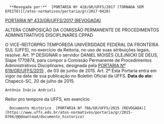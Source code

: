       **Revogada por:**  [PORTARIA Nº 428/GR/UFFS/2017 (TORNADA SEM EFEITO)](/atos-normativos/portaria/gr/2017-0428) 

  [PORTARIA Nº 433/GR/UFFS/2017 (REVOGADA)](/atos-normativos/portaria/gr/2017-0433) 

   ALTERA COMPOSIÇÃO DA COMISSÃO PERMANENTE DE PROCEDIMENTOS ADMINISTRATIVOS DISCIPLINARES CPPAD  

 O VICE-REITORPRO TEMPOREDA UNIVERSIDADE FEDERAL DA FRONTEIRA SUL (UFFS), no exercício da Reitoria, no uso de suas atribuições legais, resolve:  Art. 1º DESIGNAR o servidor DANIEL MOISÉS OLEJNICKI DE DEUS, Siape 1770874, para compor a Comissão Permanente de Procedimentos Administrativos Disciplinares, designada pela [PORTARIA Nº 619/GR/UFFS/2015](https://www.uffs.edu.br/atos-normativos/portaria/gr/2015-0619)  , de 03 de junho de 2015.  Art. 2º Esta Portaria entra em vigor na data de sua publicação no Boletim Oficial da UFFS.       **Data do ato:** Chapecó-SC, 20 de julho de 2015.   
 

    Antônio Inácio Andrioli   
 Reitor pro tempore da UFFS, em exercício 

      Documento Histórico  [PORTARIA Nº 766/GR/UFFS/2015 (REVOGADA)](https://www.uffs.edu.br/atos-normativos/portaria/gr/2015-0766/@@download/documento_historico)     
      